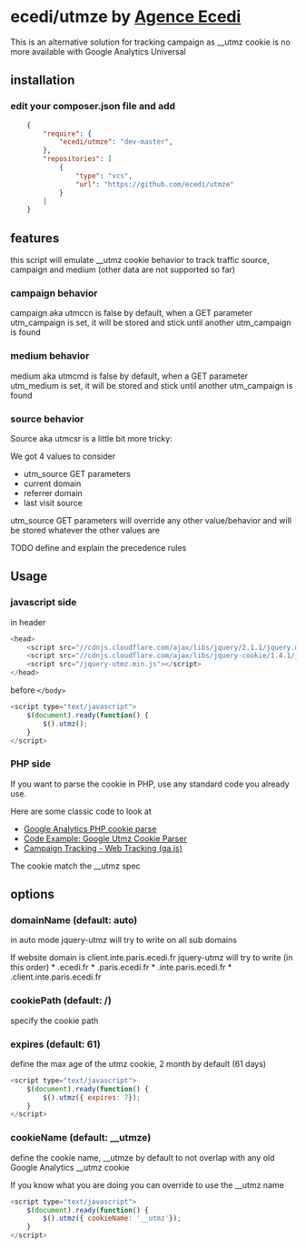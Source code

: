 # ecedi/utmze by [Agence Ecedi](http://ecedi.fr)

This is an alternative solution for tracking campaign as __utmz cookie is no more available with Google Analytics Universal

## installation

### edit your composer.json file and add

```json
	{
		"require": {
			"ecedi/utmze": "dev-master",
		},
		"repositories": [
			{
				"type": "vcs",
				"url": "https://github.com/ecedi/utmze"
			}
		]
	}
```

## features

this script will emulate __utmz cookie behavior to track traffic source, campaign and medium (other data are not supported so far)

### campaign behavior

campaign aka utmccn is false by default, when a GET parameter utm_campaign is set, it will be stored and stick until another utm_campaign is found

### medium behavior

medium aka utmcmd is false by default, when a GET parameter utm_medium is set, it will be stored and stick until another utm_campaign is found

### source behavior

Source aka utmcsr is a little bit more tricky:

We got 4 values to consider
  * utm_source GET parameters
  * current domain
  * referrer domain
  * last visit source

utm_source GET parameters will override any other value/behavior and will be stored whatever the other values are

TODO define and explain the precedence rules

## Usage

### javascript side

in header
```javascript
<head>
	<script src="//cdnjs.cloudflare.com/ajax/libs/jquery/2.1.1/jquery.min.js"></script>
    <script src="//cdnjs.cloudflare.com/ajax/libs/jquery-cookie/1.4.1/jquery.cookie.min.js"></script>
    <script src="/jquery-utmz.min.js"></script>
</head>
```

before ``</body>``

```javascript
<script type="text/javascript">
    $(document).ready(function() {
        $().utmz();
    }
</script>
```

### PHP side

If you want to parse the cookie in PHP, use any standard code you already use. 

Here are some classic code to look at
  * [Google Analytics PHP cookie parse](http://joaocorreia.pt/google-analytics-scripts/google-analytics-php-cookie-parser/)
  * [Code Example: Google Utmz Cookie Parser](http://daleconboy.com/portfolio/code/google-utmz-cookie-parser)
  * [Campaign Tracking - Web Tracking (ga.js)](https://developers.google.com/analytics/devguides/collection/gajs/gaTrackingCampaigns?hl=fr)

The cookie match the __utmz spec

## options

###  domainName (default: auto)

in auto mode jquery-utmz will try to write on all sub domains

If website domain is client.inte.paris.ecedi.fr jquery-utmz will try to write (in this order)
	* .ecedi.fr
	* .paris.ecedi.fr
	* .inte.paris.ecedi.fr
	* .client.inte.paris.ecedi.fr

### cookiePath (default: /)

specify the cookie path 

### expires (default: 61)

define the max age of the utmz cookie, 2 month by default (61 days)

```javascript
<script type="text/javascript">
    $(document).ready(function() {
        $().utmz({ expires: 7});
    }
</script>
```

### cookieName (default: __utmze)

define the cookie name, __utmze by default to not overlap with any old Google Analytics __utmz cookie

If you know what you are doing you can override to use the __utmz name

```javascript
<script type="text/javascript">
    $(document).ready(function() {
        $().utmz({ cookieName: '__utmz'});
    }
</script>
```



